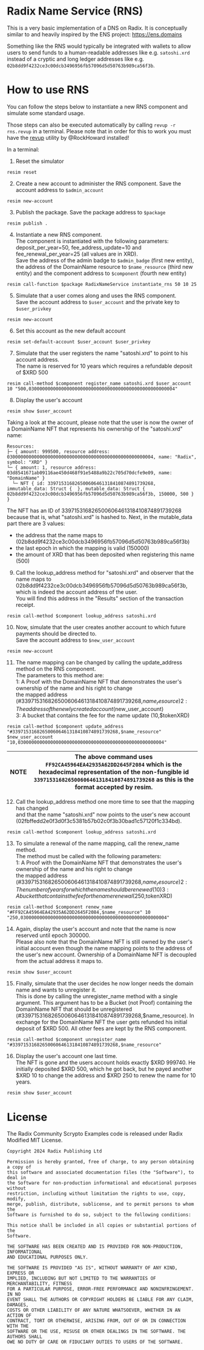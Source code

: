 # Radix Name Service (RNS)
This is a very basic implementation of a DNS on Radix. It is conceptually similar to and heavily inspired by the ENS
project: https://ens.domains

Something like the RNS would typically be integrated with wallets to allow users to send funds to a human-readable
addresses like e.g. `satoshi.xrd` instead of a cryptic and long ledger addresses like e.g.
`02b8dd9f4232ce3c00dcb3496956fb57096d5d50763b989ca56f3b`.

# How to use RNS
You can follow the steps below to instantiate a new RNS component and simulate some standard usage.  

Those steps can also be executed automatically by calling `revup -r rns.revup` in a terminal. Please note that in order
for this to work you must have the [revup](https://github.com/RadGuild/revup) utility by @RockHoward installed!

In a terminal:

1. Reset the simulator
```
resim reset
```
2. Create a new account to administer the RNS component. Save the account address to `$admin_account`
```
resim new-account
```
3. Publish the package. Save the package address to `$package`
```
resim publish .
```
4. Instantiate a new RNS component.  
The component is instantiated with the following parameters:
deposit_per_year=50, fee_address_update=10 and fee_renewal_per_year=25 (all values are in XRD).  
Save the address of the admin badge to `$admin_badge` (first new entity), the address of the DomainName resource
to `$name_resource` (third new entity) and the component address to `$component` (fourth new entity)
```
resim call-function $package RadixNameService instantiate_rns 50 10 25 
```
5. Simulate that a user comes along and uses the RNS component.  
Save the account address to `$user_account` and the private key to `$user_privkey`
```
resim new-account
```
6. Set this account as the new default account
```
resim set-default-account $user_account $user_privkey
```
7. Simulate that the user registers the name "satoshi.xrd" to point to his account address.  
The name is reserved for 10 years which requires a refundable deposit of $XRD 500
```
resim call-method $component register_name satoshi.xrd $user_account 10 "500,030000000000000000000000000000000000000000000000000004"
```
8. Display the user's account
```
resim show $user_account
```
Taking a look at the account, please note that the user is now the owner of a DomainName NFT that represents his
ownership of the "satoshi.xrd" name:
```
Resources:
├─ { amount: 999500, resource address: 030000000000000000000000000000000000000000000000000004, name: "Radix", symbol: "XRD" }
└─ { amount: 1, resource address: 03d8541671ab09116ae450d468f91e5488a9b22c705d70dcfe9e09, name: "DomainName" }
  └─ NFT { id: 339715316826500606461318410874891739268, immutable_data: Struct {  }, mutable_data: Struct { 02b8dd9f4232ce3c00dcb3496956fb57096d5d50763b989ca56f3b, 150000, 500 } }
```
The NFT has an ID of 339715316826500606461318410874891739268 because that is, what "satoshi.xrd" is hashed to.
Next, in the mutable_data part there are 3 values:
- the address that the name maps to (02b8dd9f4232ce3c00dcb3496956fb57096d5d50763b989ca56f3b)
- the last epoch in which the mapping is valid (150000)
- the amount of XRD that has been deposited when registering this name (500)

9. Call the lookup_address method for "satoshi.xrd" and observer that the name maps to
02b8dd9f4232ce3c00dcb3496956fb57096d5d50763b989ca56f3b, which is indeed the account address of the user.  
You will find this address in the "Results" section of the transaction receipt.
```
resim call-method $component lookup_address satoshi.xrd
```
10. Now, simulate that the user creates another account to which future payments should be directed to.  
Save the account address to `$new_user_account`
```
resim new-account
```
11. The name mapping can be changed by calling the update_address method on the RNS component.  
The parameters to this method are:  
1: A Proof with the DomainName NFT that demonstrates the user's ownership of the name and his right to change  
the mapped address (#339715316826500606461318410874891739268,$name_resource)  
2: The address of the newly created account ($new_user_account)  
3: A bucket that contains the fee for the name update (10,$tokenXRD)
```
resim call-method $component update_address "#339715316826500606461318410874891739268,$name_resource" $new_user_account "10,030000000000000000000000000000000000000000000000000004"
```

|**NOTE**| The above command uses `FF92CA45964EA42935A62DD2645F2084` which is the hexadecimal representation of the non-fungible id `339715316826500606461318410874891739268` as this is the format accepted by resim.|
|----|-----|

12. Call the lookup_address method one more time to see that the mapping has changed  
and that the name "satoshi.xrd" now points to the user's new account  
(02fbffedd2e0f3d0f3c5381b57b02c0f3b30bad1c57120f1c334bd).
```
resim call-method $component lookup_address satoshi.xrd
```
13. To simulate a renewal of the name mapping, call the renew_name method.  
The method must be called with the following parameters:  
1: A Proof with the DomainName NFT that demonstrates the user's ownership of the name and his right to change  
the mapped address (#339715316826500606461318410874891739268,$name_resource)  
2: The number of years for which the name should be renewed (10)  
3: A bucket that contains the fee for the name renewal (250,$tokenXRD)  
```
resim call-method $component renew_name "#FF92CA45964EA42935A62DD2645F2084,$name_resource" 10 "250,030000000000000000000000000000000000000000000000000004"
```

14. Again, display the user's account and note that the name is now reserved until epoch 300000.  
Please also note that the DomainName NFT is still owned by the user's initial account even though the name
mapping points to the address of the user's new account. Ownership of a DomainName NFT is decoupled from
the actual address it maps to.
```
resim show $user_account
```

15. Finally, simulate that the user decides he now longer needs the domain name and wants to unregister it.  
This is done by calling the unregister_name method with a single argument.
This argument has to be a Bucket (not Proof) containing the DomainName NFT that should be unregistered
(#339715316826500606461318410874891739268,$name_resource).
In exchange for the DomainName NFT the user gets refunded his initial deposit of $XRD 500.
All other fees are kept by the RNS component.
```
resim call-method $component unregister_name "#339715316826500606461318410874891739268,$name_resource"
```

16. Display the user's account one last time.  
The NFT is gone and the users account holds exactly $XRD 999740. He initially deposited $XRD 500, which he got back,
but he payed another $XRD 10 to change the address and $XRD 250 to renew the name for 10 years.
```
resim show $user_account
```

# License

The Radix Community Scrypto Examples code is released under Radix Modified MIT License.

    Copyright 2024 Radix Publishing Ltd

    Permission is hereby granted, free of charge, to any person obtaining a copy of
    this software and associated documentation files (the "Software"), to deal in
    the Software for non-production informational and educational purposes without
    restriction, including without limitation the rights to use, copy, modify,
    merge, publish, distribute, sublicense, and to permit persons to whom the
    Software is furnished to do so, subject to the following conditions:

    This notice shall be included in all copies or substantial portions of the
    Software.

    THE SOFTWARE HAS BEEN CREATED AND IS PROVIDED FOR NON-PRODUCTION, INFORMATIONAL
    AND EDUCATIONAL PURPOSES ONLY.

    THE SOFTWARE IS PROVIDED "AS IS", WITHOUT WARRANTY OF ANY KIND, EXPRESS OR
    IMPLIED, INCLUDING BUT NOT LIMITED TO THE WARRANTIES OF MERCHANTABILITY, FITNESS
    FOR A PARTICULAR PURPOSE, ERROR-FREE PERFORMANCE AND NONINFRINGEMENT. IN NO
    EVENT SHALL THE AUTHORS OR COPYRIGHT HOLDERS BE LIABLE FOR ANY CLAIM, DAMAGES,
    COSTS OR OTHER LIABILITY OF ANY NATURE WHATSOEVER, WHETHER IN AN ACTION OF
    CONTRACT, TORT OR OTHERWISE, ARISING FROM, OUT OF OR IN CONNECTION WITH THE
    SOFTWARE OR THE USE, MISUSE OR OTHER DEALINGS IN THE SOFTWARE. THE AUTHORS SHALL
    OWE NO DUTY OF CARE OR FIDUCIARY DUTIES TO USERS OF THE SOFTWARE.